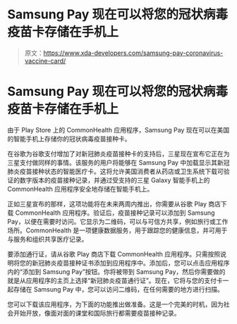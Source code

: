 # Samsung Pay 现在可以将您的冠状病毒疫苗卡存储在手机上

> 原文：<https://www.xda-developers.com/samsung-pay-coronavirus-vaccine-card/>

# Samsung Pay 现在可以将您的冠状病毒疫苗卡存储在手机上

由于 Play Store 上的 CommonHealth 应用程序，Samsung Pay 现在可以在美国的智能手机上存储你的冠状病毒疫苗接种卡。

在谷歌为谷歌支付增加了对新冠肺炎疫苗接种卡的支持后，三星现在宣布它正在为三星支付做同样的事情。该服务的用户将能够在 Samsung Pay 中加载显示其新冠肺炎疫苗接种状态的智能医疗卡。这将允许美国消费者从药店或卫生系统下载可验证的数字版本的疫苗接种记录，并通过受支持的三星 Galaxy 智能手机上的 CommonHealth 应用程序安全地存储在智能手机上。

正如三星宣布的那样，这项功能将在未来两周内推出，你需要从谷歌 Play 商店下载 CommonHealth 应用程序。验证后，疫苗接种记录可以添加到 Samsung Pay，以便在需要时访问。它显示为二维码，可以与可信方共享，例如旅行或工作场所。CommonHealth 是一项健康数据服务，用于跟踪您的健康信息，并可用于与服务和组织共享医疗记录。

要添加通行证，请从谷歌 Play 商店下载 CommonHealth 应用程序。只需按照说明将您的新冠肺炎疫苗接种证书添加到应用程序中。添加后，您可以点击应用程序内的“添加到 Samsung Pay”按钮。你将被带到 Samsung Pay，然后你需要做的就是从应用程序的主页上选择“新冠肺炎疫苗通行证”。现在，它将与您的支付卡一起存储在 Samsung Pay 中，您可以访问二维码，在任何需要的地方进行扫描。

您可以下载该应用程序，为下面的功能推出做准备。这是一个完美的时机，因为社会开始开放，像面对面的课堂和国际旅行都需要疫苗接种记录。